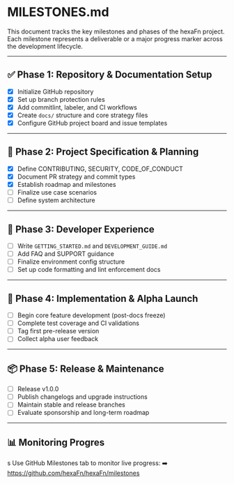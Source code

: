 <!--
SPDX-FileCopyrightText: 2025 Hüsamettin Arabacı
SPDX-License-Identifier: MIT
-->

# MILESTONES.md

This document tracks the key milestones and phases of the hexaFn project. Each milestone represents a deliverable or a major progress marker across the development lifecycle.

---

## ✅ Phase 1: Repository & Documentation Setup

- [x] Initialize GitHub repository
- [x] Set up branch protection rules
- [x] Add commitlint, labeler, and CI workflows
- [x] Create `docs/` structure and core strategy files
- [x] Configure GitHub project board and issue templates

---

## 🚧 Phase 2: Project Specification & Planning

- [x] Define CONTRIBUTING, SECURITY, CODE_OF_CONDUCT
- [x] Document PR strategy and commit types
- [x] Establish roadmap and milestones
- [ ] Finalize use case scenarios
- [ ] Define system architecture

---

## 🔨 Phase 3: Developer Experience

- [ ] Write `GETTING_STARTED.md` and `DEVELOPMENT_GUIDE.md`
- [ ] Add FAQ and SUPPORT guidance
- [ ] Finalize environment config structure
- [ ] Set up code formatting and lint enforcement docs

---

## 🚀 Phase 4: Implementation & Alpha Launch

- [ ] Begin core feature development (post-docs freeze)
- [ ] Complete test coverage and CI validations
- [ ] Tag first pre-release version
- [ ] Collect alpha user feedback

---

## 📦 Phase 5: Release & Maintenance

- [ ] Release v1.0.0
- [ ] Publish changelogs and upgrade instructions
- [ ] Maintain stable and release branches
- [ ] Evaluate sponsorship and long-term roadmap

---

## 📊 Monitoring Progres
s
Use GitHub Milestones tab to monitor live progress:
➡️ https://github.com/hexaFn/hexaFn/milestones